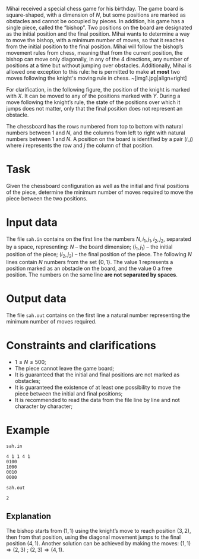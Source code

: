 Mihai received a special chess game for his birthday. The game board is square-shaped, with a dimension of $N$, but some positions are marked as obstacles and cannot be occupied by pieces. In addition, his game has a single piece, called the “bishop”. Two positions on the board are designated as the initial position and the final position. Mihai wants to determine a way to move the bishop, with a minimum number of moves, so that it reaches from the initial position to the final position. Mihai will follow the bishop’s movement rules from chess, meaning that from the current position, the bishop can move only diagonally, in any of the $4$ directions, any number of positions at a time but without jumping over obstacles. Additionally, Mihai is allowed one exception to this rule: he is permitted to make **at most** two moves following the knight's moving rule in chess. ~[img1.jpg|align=right]

For clarification, in the following figure, the position of the knight is marked with $X$. It can be moved to any of the positions marked with $Y$. During a move following the knight’s rule, the state of the positions over which it jumps does not matter, only that the final position does not represent an obstacle.

The chessboard has the rows numbered from top to bottom with natural numbers between $1$ and $N$, and the columns from left to right with natural numbers between $1$ and $N$. A position on the board is identified by a pair $(i, j)$ where $i$ represents the row and $j$ the column of that position.

# Task

Given the chessboard configuration as well as the initial and final positions of the piece, determine the minimum number of moves required to move the piece between the two positions.

# Input data

The file `sah.in` contains on the first line the numbers $N, i_1, j_1, i_2, j_2,$ separated by a space, representing: $N$ – the board dimension; $(i_1, j_1)$ – the initial position of the piece; $(i_2, j_2)$ – the final position of the piece. The following $N$ lines contain $N$ numbers from the set $\{0,1\}$. The value $1$ represents a position marked as an obstacle on the board, and the value $0$ a free position. The numbers on the same line **are not separated by spaces**.

# Output data

The file `sah.out` contains on the first line a natural number representing the minimum number of moves required.

# Constraints and clarifications

* $1 \leq N \leq 500$;
* The piece cannot leave the game board;
* It is guaranteed that the initial and final positions are not marked as obstacles;
* It is guaranteed the existence of at least one possibility to move the piece between the initial and final positions;
* It is recommended to read the data from the file line by line and not character by character;

# Example

`sah.in`
```
4 1 1 4 1
0100
1000
0010
0000
```

`sah.out`
```
2
```

## Explanation

The bishop starts from $(1,1)$ using the knight’s move to reach position $(3,2)$, then from that position, using the diagonal movement jumps to the final position $(4,1)$. Another solution can be achieved by making the moves: $(1,1) \Rightarrow (2,3)$ ; $(2,3) \Rightarrow (4,1)$.